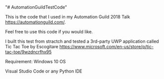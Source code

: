 "# AutomationGuildTestCode" 


This is the code that I used in my Automation Guild 2018 Talk https://automationguild.com/.


Feel free to use this code if you would like.


I built this test from stractch and tested a 3rd-party UWP application called Tic Tac Toe by Escogitare
https://www.microsoft.com/en-us/store/p/tic-tac-toe/9wzdncrfhx95


Requirement:
Windows 10 OS


Visual Studio Code or any Python IDE 

